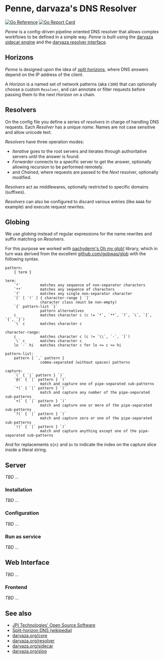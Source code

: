 # Penne, darvaza's DNS Resolver

[![Go Reference][godoc-badge]][godoc]
[![Go Report Card][goreport-badge]][goreport]

[godoc]: https://pkg.go.dev/darvaza.org/penne
[godoc-badge]: https://pkg.go.dev/badge/darvaza.org/penne.svg
[goreport]: https://goreportcard.com/report/darvaza.org/penne
[goreport-badge]: https://goreportcard.com/badge/darvaza.org/penne

_Penne_ is a config-driven pipeline oriented DNS resolver that allows complex
workflows to be defined in a simple way.
_Penne_ is built using the [darvaza sidecar engine][sidecar] and
the [darvaza resolver interface][resolver].

[core]: https://pkg.go.dev/darvaza.org/core
[resolver]: https://pkg.go.dev/darvaza.org/resolver
[sidecar]: https://pkg.go.dev/darvaza.org/sidecar
[slog]: https://pkg.go.dev/darvaza.org/slog

[split-horizon]: https://en.wikipedia.org/wiki/Split-horizon_DNS

[ohmyglob]: https://pkg.go.dev/github.com/pachyderm/ohmyglob
[gobwasglob]: https://pkg.go.dev/github.com/gobwas/glob

## Horizons

_Penne_ is designed upon the idea of [_split horizons_][split-horizon],
where DNS answers depend on the IP address of the client.

A _Horizon_ is a named set of network patterns (aka `CIDR`) that can optionally
choose a custom `Resolver`,
and can annotate or filter requests before passing them to the next _Horizon_ on
a chain.

## Resolvers

On the config file you define a series of _resolvers_ in charge of
handling DNS requests.
Each _Resolver_ has a unique _name_. Names are not case sensitive and allow unicode text.

_Resolvers_ have three operation modes:

* _Iterative_ goes to the root servers and iterates through authoritative
  servers until the answer is found.
* _Forwarder_  connects to a specific server to get the answer, optionally
  allowing recursion to be performed remotely.
* and _Chained_, where requests are passed to the _Next_ resolver, optionally modified.

_Resolvers_ act as middlewares, optionally restricted to specific domains (suffixes).

_Resolvers_ can also be configured to discard various entries (like `AAAA` for example)
and execute request rewrites.

## Globing

We use _globing_ instead of regular expressions for the name rewrites and suffix matching on _Resolvers_.

For this purpose we worked with [pachyderm's Oh my glob!][ohmyglob] library, which
in turn was derived from the excellent [github.com/gobwas/glob][gobwasglob] with
the following syntax.

```
pattern:
    { term }

term:
    `*`         matches any sequence of non-separator characters
    `**`        matches any sequence of characters
    `?`         matches any single non-separator character
    `[` [ `!` ] { character-range } `]`
                character class (must be non-empty)
    `{` pattern-list `}`
                pattern alternatives
    c           matches character c (c != `*`, `**`, `?`, `\`, `[`, `{`, `}`)
    `\` c       matches character c

character-range:
    c           matches character c (c != `\\`, `-`, `]`)
    `\` c       matches character c
    lo `-` hi   matches character c for lo <= c <= hi

pattern-list:
    pattern { `,` pattern }
                comma-separated (without spaces) patterns

capture:
    `(` { `|` pattern } `)`
    `@(` { `|` pattern } `)`
                match and capture one of pipe-separated sub-patterns
    `*(` { `|` pattern } `)`
                match and capture any number of the pipe-separated sub-patterns
    `+(` { `|` pattern } `)`
                match and capture one or more of the pipe-separated sub-patterns
    `?(` { `|` pattern } `)`
                match and capture zero or one of the pipe-separated sub-patterns
    `!(` { `|` pattern } `)`
                match and capture anything except one of the pipe-separated sub-patterns
```

And for replacements `${n}` and `$n` to indicate the index on the capture slice inside a literal string.

## Server

_TBD ..._

### Installation

_TBD ..._

### Configuration

_TBD ..._

### Run as service

_TBD ..._

## Web Interface

_TBD ..._

### Frontend

_TBD ..._

## See also

* [JPI Technologies' Open Source Software](https://oss.jpi.io/)
* [Split-horizon DNS (wikipedia)][split-horizon]
* [darvaza.org/core][core]
* [darvaza.org/resolver][resolver]
* [darvaza.org/sidecar][sidecar]
* [darvaza.org/slog][slog]
